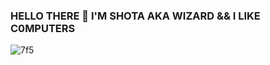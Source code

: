 ### HELLO THERE 👋 I'M SHOTA AKA WIZARD && I LIKE C0MPUTERS


![7f5](https://user-images.githubusercontent.com/77725643/206434406-f65dac39-9c03-48c5-84b4-619daf18c52b.gif)

<!--
**Shota-Napetvaridze/Shota-Napetvaridze** is a ✨ _special_ ✨ repository because its `README.md` (this file) appears on your GitHub profile.

Here are some ideas to get you started:

- 🔭 I’m currently working on ...
- 🌱 I’m currently learning ...
- 👯 I’m looking to collaborate on ...
- 🤔 I’m looking for help with ...
- 💬 Ask me about ...
- 📫 How to reach me: ...
- 😄 Pronouns: ...
- ⚡ Fun fact: ...
-->
